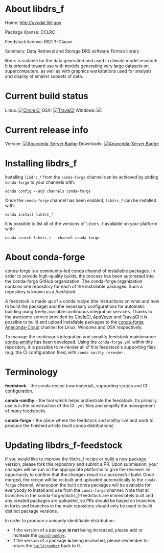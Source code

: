 About libdrs_f
==============

Home: http://uvcdat.llnl.gov

Package license: CCLRC

Feedstock license: BSD 3-Clause

Summary: Data Retrieval and Storage DRS software Fortran library

libdrs is suitable for the data generated and used in climate model research.
It is oriented toward use with models generating very large datasets on
supercomputers, as well as with graphics workstations used for analysis and
display of smaller subsets of data.


Current build status
====================

Linux: [![Circle CI](https://circleci.com/gh/conda-forge/libdrs_f-feedstock.svg?style=shield)](https://circleci.com/gh/conda-forge/libdrs_f-feedstock)
OSX: [![TravisCI](https://travis-ci.org/conda-forge/libdrs_f-feedstock.svg?branch=master)](https://travis-ci.org/conda-forge/libdrs_f-feedstock)
Windows: ![](https://cdn.rawgit.com/conda-forge/conda-smithy/90845bba35bec53edac7a16638aa4d77217a3713/conda_smithy/static/disabled.svg)

Current release info
====================
Version: [![Anaconda-Server Badge](https://anaconda.org/conda-forge/libdrs_f/badges/version.svg)](https://anaconda.org/conda-forge/libdrs_f)
Downloads: [![Anaconda-Server Badge](https://anaconda.org/conda-forge/libdrs_f/badges/downloads.svg)](https://anaconda.org/conda-forge/libdrs_f)

Installing libdrs_f
===================

Installing `libdrs_f` from the `conda-forge` channel can be achieved by adding `conda-forge` to your channels with:

```
conda config --add channels conda-forge
```

Once the `conda-forge` channel has been enabled, `libdrs_f` can be installed with:

```
conda install libdrs_f
```

It is possible to list all of the versions of `libdrs_f` available on your platform with:

```
conda search libdrs_f --channel conda-forge
```


About conda-forge
=================

conda-forge is a community-led conda channel of installable packages.
In order to provide high-quality builds, the process has been automated into the
conda-forge GitHub organization. The conda-forge organization contains one repository
for each of the installable packages. Such a repository is known as a *feedstock*.

A feedstock is made up of a conda recipe (the instructions on what and how to build
the package) and the necessary configurations for automatic building using freely
available continuous integration services. Thanks to the awesome service provided by
[CircleCI](https://circleci.com/), [AppVeyor](http://www.appveyor.com/)
and [TravisCI](https://travis-ci.org/) it is possible to build and upload installable
packages to the [conda-forge](https://anaconda.org/conda-forge)
[Anaconda-Cloud](http://docs.anaconda.org/) channel for Linux, Windows and OSX respectively.

To manage the continuous integration and simplify feedstock maintenance
[conda-smithy](http://github.com/conda-forge/conda-smithy) has been developed.
Using the ``conda-forge.yml`` within this repository, it is possible to re-render all of
this feedstock's supporting files (e.g. the CI configuration files) with ``conda smithy rerender``.


Terminology
===========

**feedstock** - the conda recipe (raw material), supporting scripts and CI configuration.

**conda-smithy** - the tool which helps orchestrate the feedstock.
                   Its primary use is in the construction of the CI ``.yml`` files
                   and simplify the management of *many* feedstocks.

**conda-forge** - the place where the feedstock and smithy live and work to
                  produce the finished article (built conda distributions)


Updating libdrs_f-feedstock
===========================

If you would like to improve the libdrs_f recipe or build a new
package version, please fork this repository and submit a PR. Upon submission,
your changes will be run on the appropriate platforms to give the reviewer an
opportunity to confirm that the changes result in a successful build. Once
merged, the recipe will be re-built and uploaded automatically to the
`conda-forge` channel, whereupon the built conda packages will be available for
everybody to install and use from the `conda-forge` channel.
Note that all branches in the conda-forge/libdrs_f-feedstock are
immediately built and any created packages are uploaded, so PRs should be based
on branches in forks and branches in the main repository should only be used to
build distinct package versions.

In order to produce a uniquely identifiable distribution:
 * If the version of a package **is not** being increased, please add or increase
   the [``build/number``](http://conda.pydata.org/docs/building/meta-yaml.html#build-number-and-string).
 * If the version of a package **is** being increased, please remember to return
   the [``build/number``](http://conda.pydata.org/docs/building/meta-yaml.html#build-number-and-string)
   back to 0.
